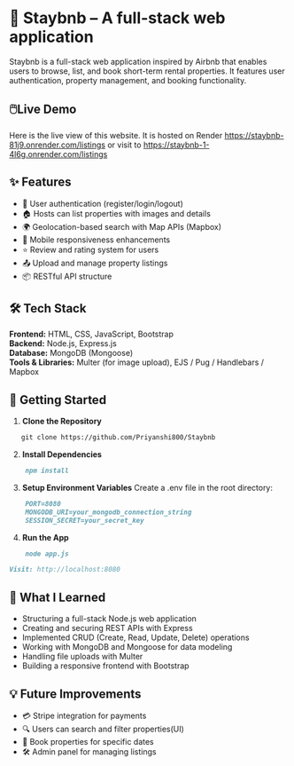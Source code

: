 # 🏡 Staybnb – A full-stack web application


Staybnb is a full-stack web application inspired by Airbnb that enables users to browse, list, and book short-term rental properties. It features user authentication, property management, and booking functionality.


## 🖱️Live Demo

Here is the live view of this website. It is hosted on Render https://staybnb-81j9.onrender.com/listings  or visit to https://staybnb-1-4l6g.onrender.com/listings

## ✨ Features

- 🔐 User authentication (register/login/logout)
- 🏠 Hosts can list properties with images and details
- 🌍 Geolocation-based search with Map APIs (Mapbox) 
- 📱 Mobile responsiveness enhancements  
- ⭐ Review and rating system for users 
- 📤 Upload and manage property listings
- 📦 RESTful API structure


## 🛠️ Tech Stack

**Frontend:** HTML, CSS, JavaScript, Bootstrap  
**Backend:** Node.js, Express.js  
**Database:** MongoDB (Mongoose)  
**Tools & Libraries:** Multer (for image upload), EJS / Pug / Handlebars / Mapbox




## 🚀 Getting Started

1. **Clone the Repository**
```markdown
   git clone https://github.com/Priyanshi800/Staybnb
```

2. **Install Dependencies**
```markdown
    npm install
```

3. **Setup Environment Variables**
    Create a .env file in the root directory:
```markdown
    PORT=8080
    MONGODB_URI=your_mongodb_connection_string
    SESSION_SECRET=your_secret_key
```

4. **Run the App**
```markdown
    node app.js
```

```markdown
Visit: http://localhost:8080
```


## 🧠 What I Learned

- Structuring a full-stack Node.js web application  
- Creating and securing REST APIs with Express  
- Implemented CRUD (Create, Read, Update, Delete) operations  
- Working with MongoDB and Mongoose for data modeling  
- Handling file uploads with Multer  
- Building a responsive frontend with Bootstrap


## 💡 Future Improvements

- 💳 Stripe integration for payments  
- 🔍 Users can search and filter properties(UI)
- 📅 Book properties for specific dates 
- 🛠️ Admin panel for managing listings






